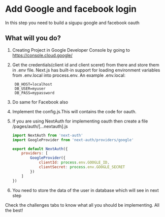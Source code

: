 # Add Google and facebook login

In this step you need to build a sigupu google and facebook oauth

## What will you do?

1. Creating Project in Google Developer Console by going to https://console.cloud.google/

2. Get the credentials(client id and client sceret) from there and store them in .env file.
   Next.js has built-in support for loading environment variables from .env.local into process.env.
   An example .env.local:

    ```env
     DB_HOST=localhost
     DB_USER=myuser
     DB_PASS=mypassword
    ```

3. Do same for Facebook also

4. Implement the config.js.This will contains the code for oauth.

5. If you are using NextAuth for implementing oauth then create a file /pages/auth/[...nextauth].js

    ```javascript
    import NextAuth from 'next-auth'
    import GoogleProvider from 'next-auth/providers/google'

    export default NextAuth({
    	providers: [
    		GoogleProvider({
    			clientId: process.env.GOOGLE_ID,
    			clientSecret: process.env.GOOGLE_SECRET
    		})
    	]
    })
    ```

6. You need to store the data of the user in database which will see in next step

Check the challenges tabs to know what all you should be implementing. All the best!
